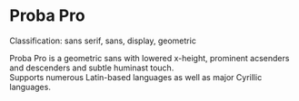 # Proba Pro
<p>Classification: sans serif, sans, display, geometric<p>
<p>Proba Pro is a geometric sans with lowered x-height, prominent acsenders and descenders and subtle huminast touch. <br>Supports numerous Latin-based languages as well as major Cyrillic languages.</p>
